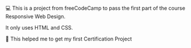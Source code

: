 💻 This is a project from freeCodeCamp to pass the first part of the course Responsive Web Design.

It only uses HTML and CSS.

🚀 This helped me to get my first Certification Project
